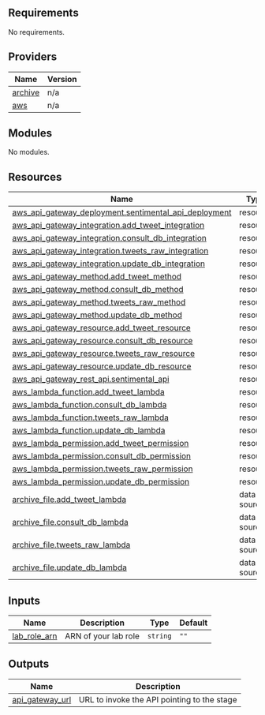 <!-- BEGIN_TF_DOCS -->
## Requirements

No requirements.

## Providers

| Name | Version |
|------|---------|
| <a name="provider_archive"></a> [archive](#provider\_archive) | n/a |
| <a name="provider_aws"></a> [aws](#provider\_aws) | n/a |

## Modules

No modules.

## Resources

| Name | Type |
|------|------|
| [aws_api_gateway_deployment.sentimental_api_deployment](https://registry.terraform.io/providers/hashicorp/aws/latest/docs/resources/api_gateway_deployment) | resource |
| [aws_api_gateway_integration.add_tweet_integration](https://registry.terraform.io/providers/hashicorp/aws/latest/docs/resources/api_gateway_integration) | resource |
| [aws_api_gateway_integration.consult_db_integration](https://registry.terraform.io/providers/hashicorp/aws/latest/docs/resources/api_gateway_integration) | resource |
| [aws_api_gateway_integration.tweets_raw_integration](https://registry.terraform.io/providers/hashicorp/aws/latest/docs/resources/api_gateway_integration) | resource |
| [aws_api_gateway_integration.update_db_integration](https://registry.terraform.io/providers/hashicorp/aws/latest/docs/resources/api_gateway_integration) | resource |
| [aws_api_gateway_method.add_tweet_method](https://registry.terraform.io/providers/hashicorp/aws/latest/docs/resources/api_gateway_method) | resource |
| [aws_api_gateway_method.consult_db_method](https://registry.terraform.io/providers/hashicorp/aws/latest/docs/resources/api_gateway_method) | resource |
| [aws_api_gateway_method.tweets_raw_method](https://registry.terraform.io/providers/hashicorp/aws/latest/docs/resources/api_gateway_method) | resource |
| [aws_api_gateway_method.update_db_method](https://registry.terraform.io/providers/hashicorp/aws/latest/docs/resources/api_gateway_method) | resource |
| [aws_api_gateway_resource.add_tweet_resource](https://registry.terraform.io/providers/hashicorp/aws/latest/docs/resources/api_gateway_resource) | resource |
| [aws_api_gateway_resource.consult_db_resource](https://registry.terraform.io/providers/hashicorp/aws/latest/docs/resources/api_gateway_resource) | resource |
| [aws_api_gateway_resource.tweets_raw_resource](https://registry.terraform.io/providers/hashicorp/aws/latest/docs/resources/api_gateway_resource) | resource |
| [aws_api_gateway_resource.update_db_resource](https://registry.terraform.io/providers/hashicorp/aws/latest/docs/resources/api_gateway_resource) | resource |
| [aws_api_gateway_rest_api.sentimental_api](https://registry.terraform.io/providers/hashicorp/aws/latest/docs/resources/api_gateway_rest_api) | resource |
| [aws_lambda_function.add_tweet_lambda](https://registry.terraform.io/providers/hashicorp/aws/latest/docs/resources/lambda_function) | resource |
| [aws_lambda_function.consult_db_lambda](https://registry.terraform.io/providers/hashicorp/aws/latest/docs/resources/lambda_function) | resource |
| [aws_lambda_function.tweets_raw_lambda](https://registry.terraform.io/providers/hashicorp/aws/latest/docs/resources/lambda_function) | resource |
| [aws_lambda_function.update_db_lambda](https://registry.terraform.io/providers/hashicorp/aws/latest/docs/resources/lambda_function) | resource |
| [aws_lambda_permission.add_tweet_permission](https://registry.terraform.io/providers/hashicorp/aws/latest/docs/resources/lambda_permission) | resource |
| [aws_lambda_permission.consult_db_permission](https://registry.terraform.io/providers/hashicorp/aws/latest/docs/resources/lambda_permission) | resource |
| [aws_lambda_permission.tweets_raw_permission](https://registry.terraform.io/providers/hashicorp/aws/latest/docs/resources/lambda_permission) | resource |
| [aws_lambda_permission.update_db_permission](https://registry.terraform.io/providers/hashicorp/aws/latest/docs/resources/lambda_permission) | resource |
| [archive_file.add_tweet_lambda](https://registry.terraform.io/providers/hashicorp/archive/latest/docs/data-sources/file) | data source |
| [archive_file.consult_db_lambda](https://registry.terraform.io/providers/hashicorp/archive/latest/docs/data-sources/file) | data source |
| [archive_file.tweets_raw_lambda](https://registry.terraform.io/providers/hashicorp/archive/latest/docs/data-sources/file) | data source |
| [archive_file.update_db_lambda](https://registry.terraform.io/providers/hashicorp/archive/latest/docs/data-sources/file) | data source |

## Inputs

| Name | Description | Type | Default |
|------|-------------|------|---------|
| <a name="input_lab_role_arn"></a> [lab\_role\_arn](#input\_lab\_role\_arn) | ARN of your lab role | `string` | `""` |

## Outputs

| Name | Description |
|------|-------------|
| <a name="output_api_gateway_url"></a> [api\_gateway\_url](#output\_api\_gateway\_url) | URL to invoke the API pointing to the stage |
<!-- END_TF_DOCS -->